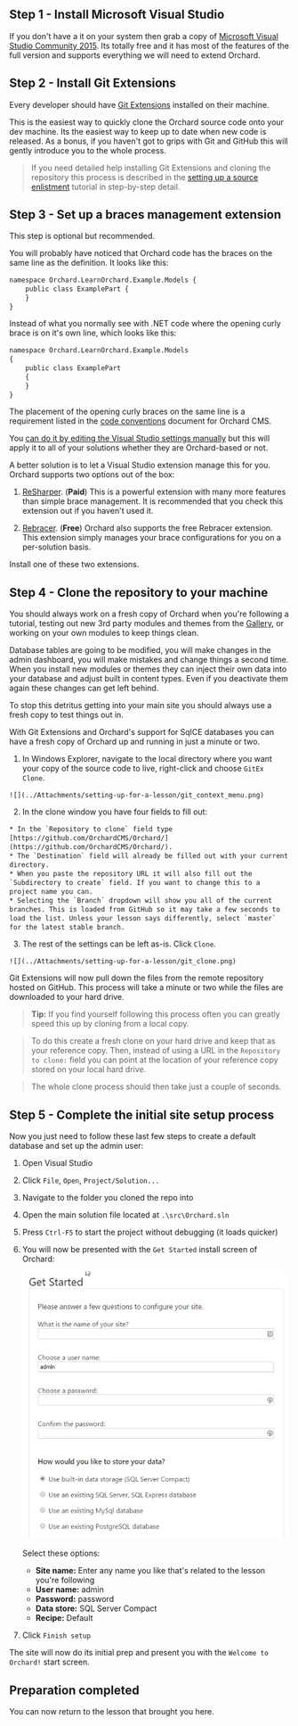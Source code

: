 ## Step 1 - Install Microsoft Visual Studio
If you don't have a it on your system then grab a copy of [Microsoft Visual Studio Community 2015](https://www.visualstudio.com/en-us/products/visual-studio-community-vs.aspx). Its totally free and it has most of the features of the full version and supports everything we will need to extend Orchard.

## Step 2 - Install Git Extensions
Every developer should have [Git Extensions](https://github.com/gitextensions/gitextensions/releases/latest) installed on their machine.

This is the easiest way to quickly clone the Orchard source code onto your dev machine. Its the easiest way to keep up to date when new code is released. As a bonus, if you haven't got to grips with Git and GitHub this will gently introduce you to the whole process.

> If you need detailed help installing Git Extensions and cloning the repository this process is described in the [setting up a source enlistment](Setting-up-a-source-enlistment.html) tutorial in step-by-step detail.

## Step 3 - Set up a braces management extension
This step is optional but recommended.

You will probably have noticed that Orchard code has the braces on the same line as the definition. It looks like this:

    namespace Orchard.LearnOrchard.Example.Models {
        public class ExamplePart {
        }
    }
    
Instead of what you normally see with .NET code where the opening curly brace is on it's own line, which looks like this:

    namespace Orchard.LearnOrchard.Example.Models
    {
        public class ExamplePart
        {
        }
    }

The placement of the opening curly braces on the same line is a requirement listed in the [code conventions](Code-conventions.html) document for Orchard CMS.

You [can do it by editing the Visual Studio settings manually](http://articles.runtings.co.uk/2015/09/orchard-cms-quick-tipcurling-up-with.html) but this will apply it to all of your solutions whether they are Orchard-based or not.

A better solution is to let a Visual Studio extension manage this for you. Orchard supports two options out of the box:

  1. [ReSharper](https://visualstudiogallery.msdn.microsoft.com/ea4ac039-1b5c-4d11-804e-9bede2e63ecf). (**Paid**) This is a powerful extension with many more features than simple brace management. It is recommended that you check this extension out if you haven't used it.
  
  1. [Rebracer](https://visualstudiogallery.msdn.microsoft.com/410e9b9f-65f3-4495-b68e-15567e543c58). (**Free**) Orchard also supports the free Rebracer extension. This extension simply manages your brace configurations for you on a per-solution basis.
  
Install one of these two extensions.

## Step 4 - Clone the repository to your machine
You should always work on a fresh copy of Orchard when you're following a tutorial, testing out new 3rd party modules and themes from the [Gallery](http://gallery.orchardproject.net/), or working on your own modules to keep things clean.

Database tables are going to be modified, you will make changes in the admin dashboard, you will make mistakes and change things a second time. When you install new modules or themes they can inject their own data into your database and adjust built in content types. Even if you deactivate them again these changes can get left behind.

To stop this detritus getting into your main site you should always use a fresh copy to test things out in.

With Git Extensions and Orchard's support for SqlCE databases you can have a fresh copy of Orchard up and running in just a minute or two.


  1. In Windows Explorer, navigate to the local directory where you want your copy of the source code to live, right-click and choose `GitEx Clone`.

    ![](../Attachments/setting-up-for-a-lesson/git_context_menu.png)

  2. In the clone window you have four fields to fill out:

    * In the `Repository to clone` field type [https://github.com/OrchardCMS/Orchard/](https://github.com/OrchardCMS/Orchard/). 
    * The `Destination` field will already be filled out with your current directory. 
    * When you paste the repository URL it will also fill out the `Subdirectory to create` field. If you want to change this to a project name you can. 
    * Selecting the `Branch` dropdown will show you all of the current branches. This is loaded from GitHub so it may take a few seconds to load the list. Unless your lesson says differently, select `master` for the latest stable branch. 

  3. The rest of the settings can be left as-is. Click `Clone`.

    ![](../Attachments/setting-up-for-a-lesson/git_clone.png)

Git Extensions will now pull down the files from the remote repository hosted on GitHub. This process will take a minute or two while the files are downloaded to your hard drive.

> **Tip:** If you find yourself following this process often you can greatly speed this up by cloning from a local copy. 

> To do this create a fresh clone on your hard drive and keep that as your reference copy. Then, instead of using a URL in the `Repository to clone:` field you can point at the location of your reference copy stored on your local hard drive. 

> The whole clone process should then take just a couple of seconds.  

## Step 5 - Complete the initial site setup process
Now you just need to follow these last few steps to create a default database and set up the admin user:

  1. Open Visual Studio
  
  1. Click `File`, `Open`, `Project/Solution...`
  
  1. Navigate to the folder you cloned the repo into
  
  1. Open the main solution file located at `.\src\Orchard.sln`
  
  1. Press `Ctrl-F5` to start the project without debugging (it loads quicker)
  
  1. You will now be presented with the `Get Started` install screen of Orchard:
  
     ![](../Attachments/setting-up-for-a-lesson/orchard-setup.png)
     
     Select these options:
     
       - **Site name:** Enter any name you like that's related to the lesson you're following
       - **User name:** admin
       - **Password:** password
       - **Data store:** SQL Server Compact
       - **Recipe:** Default
       
  1.  Click `Finish setup`
  
The site will now do its initial prep and present you with the `Welcome to Orchard!` start screen.

## Preparation completed
You can now return to the lesson that brought you here.